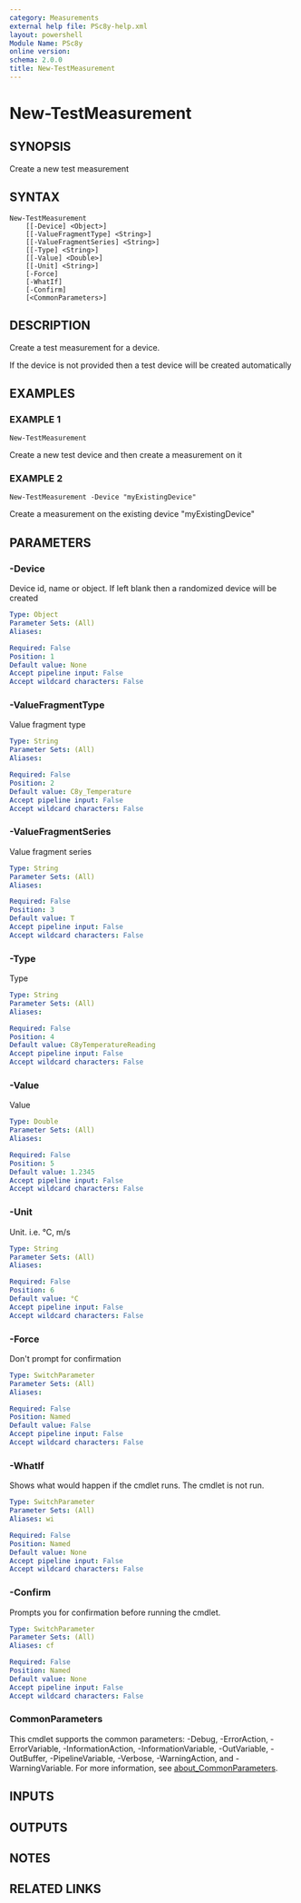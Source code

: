 ```yaml
---
category: Measurements
external help file: PSc8y-help.xml
layout: powershell
Module Name: PSc8y
online version:
schema: 2.0.0
title: New-TestMeasurement
---
```


# New-TestMeasurement

## SYNOPSIS
Create a new test measurement

## SYNTAX

```
New-TestMeasurement
	[[-Device] <Object>]
	[[-ValueFragmentType] <String>]
	[[-ValueFragmentSeries] <String>]
	[[-Type] <String>]
	[[-Value] <Double>]
	[[-Unit] <String>]
	[-Force]
	[-WhatIf]
	[-Confirm]
	[<CommonParameters>]
```

## DESCRIPTION
Create a test measurement for a device.

If the device is not provided then a test device will be created automatically

## EXAMPLES

### EXAMPLE 1
```
New-TestMeasurement
```

Create a new test device and then create a measurement on it

### EXAMPLE 2
```
New-TestMeasurement -Device "myExistingDevice"
```

Create a measurement on the existing device "myExistingDevice"

## PARAMETERS

### -Device
Device id, name or object.
If left blank then a randomized device will be created

```yaml
Type: Object
Parameter Sets: (All)
Aliases:

Required: False
Position: 1
Default value: None
Accept pipeline input: False
Accept wildcard characters: False
```

### -ValueFragmentType
Value fragment type

```yaml
Type: String
Parameter Sets: (All)
Aliases:

Required: False
Position: 2
Default value: C8y_Temperature
Accept pipeline input: False
Accept wildcard characters: False
```

### -ValueFragmentSeries
Value fragment series

```yaml
Type: String
Parameter Sets: (All)
Aliases:

Required: False
Position: 3
Default value: T
Accept pipeline input: False
Accept wildcard characters: False
```

### -Type
Type

```yaml
Type: String
Parameter Sets: (All)
Aliases:

Required: False
Position: 4
Default value: C8yTemperatureReading
Accept pipeline input: False
Accept wildcard characters: False
```

### -Value
Value

```yaml
Type: Double
Parameter Sets: (All)
Aliases:

Required: False
Position: 5
Default value: 1.2345
Accept pipeline input: False
Accept wildcard characters: False
```

### -Unit
Unit.
i.e.
°C, m/s

```yaml
Type: String
Parameter Sets: (All)
Aliases:

Required: False
Position: 6
Default value: °C
Accept pipeline input: False
Accept wildcard characters: False
```

### -Force
Don't prompt for confirmation

```yaml
Type: SwitchParameter
Parameter Sets: (All)
Aliases:

Required: False
Position: Named
Default value: False
Accept pipeline input: False
Accept wildcard characters: False
```

### -WhatIf
Shows what would happen if the cmdlet runs.
The cmdlet is not run.

```yaml
Type: SwitchParameter
Parameter Sets: (All)
Aliases: wi

Required: False
Position: Named
Default value: None
Accept pipeline input: False
Accept wildcard characters: False
```

### -Confirm
Prompts you for confirmation before running the cmdlet.

```yaml
Type: SwitchParameter
Parameter Sets: (All)
Aliases: cf

Required: False
Position: Named
Default value: None
Accept pipeline input: False
Accept wildcard characters: False
```

### CommonParameters
This cmdlet supports the common parameters: -Debug, -ErrorAction, -ErrorVariable, -InformationAction, -InformationVariable, -OutVariable, -OutBuffer, -PipelineVariable, -Verbose, -WarningAction, and -WarningVariable. For more information, see [about_CommonParameters](http://go.microsoft.com/fwlink/?LinkID=113216).

## INPUTS

## OUTPUTS

## NOTES

## RELATED LINKS
